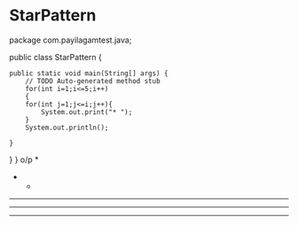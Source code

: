 # StarPattern
package com.payilagamtest.java;

public class StarPattern {

	public static void main(String[] args) {
		// TODO Auto-generated method stub
		for(int i=1;i<=5;i++)
		{
		for(int j=1;j<=i;j++){
			System.out.print("* ");
		}
		System.out.println();

	}

}
}
o/p
* 
* * 
* * * 
* * * * 
* * * * * 




